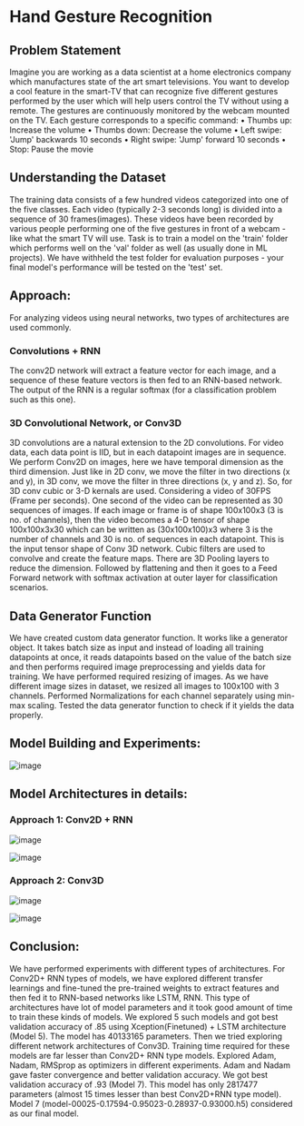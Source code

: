 # Hand Gesture Recognition

## Problem Statement
Imagine you are working as a data scientist at a home electronics company which manufactures state of the art smart televisions. You want to develop a cool feature in
the smart-TV that can recognize five different gestures performed by the user which will help users control the TV without using a remote. The gestures are continuously monitored by the webcam mounted on the TV. Each gesture corresponds to a specific command:
• Thumbs up: Increase the volume
• Thumbs down: Decrease the volume
• Left swipe: 'Jump' backwards 10 seconds
• Right swipe: 'Jump' forward 10 seconds
• Stop: Pause the movie

## Understanding the Dataset 
The training data consists of a few hundred videos categorized into one of the five classes. Each video (typically 2-3 seconds long) is divided into a sequence of 30 frames(images). These videos have been recorded by various people performing one of the five gestures in front of a webcam - like what the smart TV will use. Task is to train a model on the 'train' folder which performs well on the 'val' folder as well (as usually done in ML projects). We have withheld the test folder for evaluation purposes - your final model's performance will be tested on the 'test' set.

## Approach:

For analyzing videos using neural networks, two types of architectures are used commonly.

### Convolutions + RNN

The conv2D network will extract a feature vector for each image, and a sequence of these feature vectors is then fed to an RNN-based network. The output of the RNN is a regular softmax (for a classification problem such as this one).

### 3D Convolutional Network, or Conv3D

3D convolutions are a natural extension to the 2D convolutions. For video data, each data point is IID, but in each datapoint images are in sequence. We perform Conv2D on images, here we have temporal dimension as the third dimension. Just like in 2D conv, we move the filter in two directions (x and y), in 3D conv, we
move the filter in three directions (x, y and z). So, for 3D conv cubic or 3-D kernals are used. Considering a video of 30FPS (Frame per seconds). One second of the video can be represented as 30 sequences of images. If each image or frame is of shape 100x100x3 (3 is no. of channels), then the video becomes a 4-D tensor of shape 100x100x3x30 which can be written as (30x100x100)x3 where 3 is the number of channels and 30 is no. of sequences in each datapoint. This is the input tensor shape of Conv 3D network. Cubic filters are used to convolve and create the feature maps. There are 3D Pooling layers to reduce the dimension. Followed by flattening and then it goes to a Feed Forward network with softmax activation at outer layer for classification scenarios.

## Data Generator Function

We have created custom data generator function. It works like a generator object. It takes batch size as input and instead of loading all training datapoints at once, it reads
datapoints based on the value of the batch size and then performs required image preprocessing and yields data for training. We have performed required resizing of images. As we have different image sizes in dataset, we resized all images to 100x100 with 3 channels. Performed Normalizations for each channel separately using min-max scaling. Tested the data generator function to check if it yields the data properly.

## Model Building and Experiments:

![image](https://user-images.githubusercontent.com/77941537/150585841-0c14c2cd-c7af-4345-880a-dd044a2bc178.png)

## Model Architectures in details:

### Approach 1: Conv2D + RNN

![image](https://user-images.githubusercontent.com/77941537/150585035-052b60a2-5211-476c-a548-b2ff3957779b.png)

![image](https://user-images.githubusercontent.com/77941537/150585220-4919bd50-62fc-499a-928e-253989dfde90.png)

### Approach 2: Conv3D

![image](https://user-images.githubusercontent.com/77941537/150585328-bc45b428-ac44-49f0-8593-198350f757f2.png)

![image](https://user-images.githubusercontent.com/77941537/150585415-bf8bc25f-76df-466a-b9eb-09d46ef2ed07.png)


## Conclusion:
We have performed experiments with different types of architectures. For Conv2D+ RNN types of models, we have explored different transfer learnings and fine-tuned the pre-trained weights to extract features and then fed it to RNN-based networks like LSTM, RNN. This type of architectures have lot of model parameters and it took good amount of time to train these kinds of models. We explored 5 such models and got best validation accuracy of .85 using Xception(Finetuned) + LSTM architecture (Model
5). The model has 40133165 parameters. Then we tried exploring different network architectures of Conv3D. Training time required for these
models are far lesser than Conv2D+ RNN type models. Explored Adam, Nadam, RMSprop as optimizers in different experiments. Adam and Nadam gave faster convergence and better validation accuracy. We got best validation accuracy of .93 (Model 7). This model has only 2817477 parameters (almost 15 times lesser than best Conv2D+RNN type model). Model 7 (model-00025-0.17594-0.95023-0.28937-0.93000.h5) considered as our final model.
